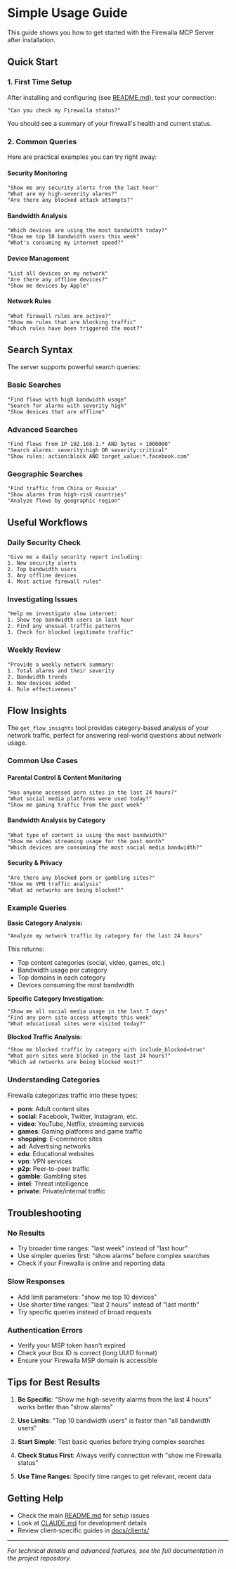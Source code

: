# Simple Usage Guide

This guide shows you how to get started with the Firewalla MCP Server after installation.

## Quick Start

### 1. First Time Setup

After installing and configuring (see [README.md](README.md)), test your connection:

```
"Can you check my Firewalla status?"
```

You should see a summary of your firewall's health and current status.

### 2. Common Queries

Here are practical examples you can try right away:

#### Security Monitoring
```
"Show me any security alerts from the last hour"
"What are my high-severity alarms?"
"Are there any blocked attack attempts?"
```

#### Bandwidth Analysis
```
"Which devices are using the most bandwidth today?"
"Show me top 10 bandwidth users this week"
"What's consuming my internet speed?"
```

#### Device Management
```
"List all devices on my network" 
"Are there any offline devices?"
"Show me devices by Apple"
```

#### Network Rules
```
"What firewall rules are active?"
"Show me rules that are blocking traffic"
"Which rules have been triggered the most?"
```

## Search Syntax

The server supports powerful search queries:

### Basic Searches
```
"Find flows with high bandwidth usage"
"Search for alarms with severity high"
"Show devices that are offline"
```

### Advanced Searches
```
"Find flows from IP 192.168.1.* AND bytes > 1000000"
"Search alarms: severity:high OR severity:critical"
"Show rules: action:block AND target_value:*.facebook.com"
```

### Geographic Searches
```
"Find traffic from China or Russia"
"Show alarms from high-risk countries"
"Analyze flows by geographic region"
```

## Useful Workflows

### Daily Security Check
```
"Give me a daily security report including:
1. New security alerts
2. Top bandwidth users  
3. Any offline devices
4. Most active firewall rules"
```

### Investigating Issues
```
"Help me investigate slow internet:
1. Show top bandwidth users in last hour
2. Find any unusual traffic patterns
3. Check for blocked legitimate traffic"
```

### Weekly Review
```
"Provide a weekly network summary:
1. Total alarms and their severity
2. Bandwidth trends
3. New devices added
4. Rule effectiveness"
```

## Flow Insights

The `get_flow_insights` tool provides category-based analysis of your network traffic, perfect for answering real-world questions about network usage.

### Common Use Cases

#### Parental Control & Content Monitoring
```
"Has anyone accessed porn sites in the last 24 hours?"
"What social media platforms were used today?"
"Show me gaming traffic from the past week"
```

#### Bandwidth Analysis by Category
```
"What type of content is using the most bandwidth?"
"Show me video streaming usage for the past month"
"Which devices are consuming the most social media bandwidth?"
```

#### Security & Privacy
```
"Are there any blocked porn or gambling sites?"
"Show me VPN traffic analysis"
"What ad networks are being blocked?"
```

### Example Queries

**Basic Category Analysis:**
```
"Analyze my network traffic by category for the last 24 hours"
```
This returns:
- Top content categories (social, video, games, etc.)
- Bandwidth usage per category
- Top domains in each category
- Devices consuming the most bandwidth

**Specific Category Investigation:**
```
"Show me all social media usage in the last 7 days"
"Find any porn site access attempts this week"
"What educational sites were visited today?"
```

**Blocked Traffic Analysis:**
```
"Show me blocked traffic by category with include_blocked=true"
"What porn sites were blocked in the last 24 hours?"
"Which ad networks are being blocked most?"
```

### Understanding Categories

Firewalla categorizes traffic into these types:
- **porn**: Adult content sites
- **social**: Facebook, Twitter, Instagram, etc.
- **video**: YouTube, Netflix, streaming services
- **games**: Gaming platforms and game traffic
- **shopping**: E-commerce sites
- **ad**: Advertising networks
- **edu**: Educational websites
- **vpn**: VPN services
- **p2p**: Peer-to-peer traffic
- **gamble**: Gambling sites
- **intel**: Threat intelligence
- **private**: Private/internal traffic

## Troubleshooting

### No Results
- Try broader time ranges: "last week" instead of "last hour"
- Use simpler queries first: "show alarms" before complex searches
- Check if your Firewalla is online and reporting data

### Slow Responses
- Add limit parameters: "show me top 10 devices" 
- Use shorter time ranges: "last 2 hours" instead of "last month"
- Try specific queries instead of broad requests

### Authentication Errors
- Verify your MSP token hasn't expired
- Check your Box ID is correct (long UUID format)
- Ensure your Firewalla MSP domain is accessible

## Tips for Best Results

1. **Be Specific**: "Show me high-severity alarms from the last 4 hours" works better than "show alarms"

2. **Use Limits**: "Top 10 bandwidth users" is faster than "all bandwidth users"

3. **Start Simple**: Test basic queries before trying complex searches

4. **Check Status First**: Always verify connection with "show me Firewalla status"

5. **Use Time Ranges**: Specify time ranges to get relevant, recent data

## Getting Help

- Check the main [README.md](README.md) for setup issues
- Look at [CLAUDE.md](CLAUDE.md) for development details
- Review client-specific guides in [docs/clients/](docs/clients/)

---

*For technical details and advanced features, see the full documentation in the project repository.*